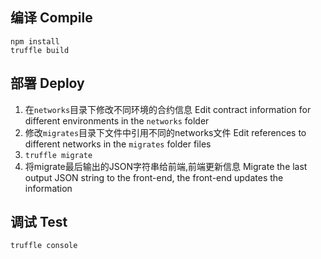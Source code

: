 ## 编译 Compile

```
npm install
truffle build
```

## 部署 Deploy

1. 在`networks`目录下修改不同环境的合约信息 Edit contract information for different environments in the `networks` folder
2. 修改`migrates`目录下文件中引用不同的networks文件 Edit references to different networks in the `migrates` folder files
3. `truffle migrate`
4. 将migrate最后输出的JSON字符串给前端,前端更新信息 Migrate the last output JSON string to the front-end, the front-end updates the information

## 调试 Test

```
truffle console
```
